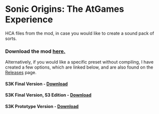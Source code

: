# Sonic Origins: The AtGames Experience
HCA files from the mod, in case you would like to create a sound pack of sorts.

### Download the mod [here.](https://gamebanana.com/sounds/62231)

Alternatively, if you would like a specific preset without compiling, I have created a few options, which are linked below, and are also found on the [Releases](https://github.com/JoshGamingHQ/atgames-ost-files/releases) page.

#### S3K Final Version - [Download](https://www.youtube.com/watch?v=dQw4w9WgXcQ)
#### S3K Final Version, S3 Edition - [Download](https://www.youtube.com/watch?v=dQw4w9WgXcQ)
#### S3K Prototype Version - [Download](https://www.youtube.com/watch?v=dQw4w9WgXcQ)

